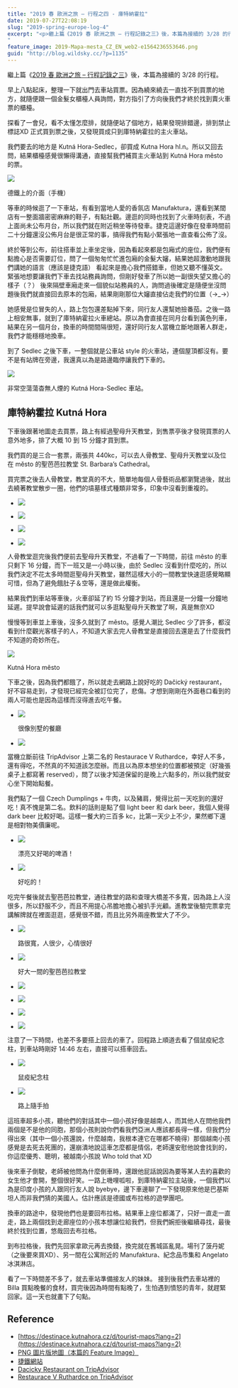 ```yaml
---
title: "2019 春 歐洲之旅 – 行程之四 - 庫特納霍拉"
date: 2019-07-27T22:08:19
slug: "2019-spring-europe-log-4"
excerpt: "<p>繼上篇《2019 春 歐洲之旅 – 行程記錄之三》後，本篇為接續的 3/28 的行程。</p>
"
feature_image: 2019-Mapa-mesta_CZ_EN_web2-e1564236553646.png
guid: "http://blog.wildsky.cc/?p=1135"
---
```

繼上篇《[2019 春 歐洲之旅 – 行程記錄之三](http://blog.wildsky.cc/posts/2019-spring-europe-log-3)》後，本篇為接續的 3/28 的行程。

早上八點起床，整理一下就出門去車站買票。因為繞來繞去一直找不到買票的地方，就隨便跟一個金髮女櫃檯人員詢問，對方指引了方向後我們才終於找到賣火車票的櫃檯。

探看了一會兒，看不太懂怎麼排，就隨便站了個地方，結果發現排錯邊，排到禁止標誌XD 正式買到票之後，又發現買成只到庫特納霍拉的主火車站。

我們要去的地方是 Kutná Hora-Sedlec，卻買成 Kutna Hora hl.n。所以又回去問，結果櫃檯感覺很懶得溝通，直接幫我們補買主火車站到 Kutná Hora město 的票。

![](/images/IMG_8269-e1564235589681.png)

德鐵上的介面（手機）

等車的時候逛了一下車站，有看到當地人愛的香氛店 Manufaktura，還看到某間店有一整面牆密密麻麻的鞋子，有點壯觀。邊逛的同時也找到了火車時刻表，不過上面尚未公布月台，所以我們就在附近稍坐等待發車。捷克這邊好像在發車時間前二十分鐘還沒公佈月台是很正常的事，搞得我們有點小緊張地一直查看公佈了沒。

終於等到公布，前往搭車並上車坐定後，因為看起來都是包廂式的座位，我們便有點擔心是否需要訂位，問了一個匆匆忙忙進包廂的金髮大嬸，結果她超激動地跟我們講她的語言（應該是捷克語） 看起來是擔心我們搭錯車，但她又聽不懂英文。緊張地想要讓我們下車去找站務員詢問，但剛好發車了所以她一副很失望又擔心的樣子（？） 後來隔壁車廂走來一個貌似站務員的人，詢問過後確定是隨便坐沒問題後我們就直接回去原本的包廂，結果剛剛那位大嬸直接佔走我們的位置（→\_→）

她感覺是位冒失的人，路上包包還差點掉下來，同行友人還幫她撿番茄。之後一路上相安無事，就到了庫特納霍拉火車總站。原以為會直接在同月台看到黃色列車，結果在另一個月台，換車的時間間隔很短，還好同行友人當機立斷地跟著人群走，我們才能穩穩地換車。

到了 Sedlec 之後下車，一整個就是公車站 style 的火車站，連個屋頂都沒有。要不是有站牌在旁邊，我還真以為是路邊臨停讓我們下車的。

![](/images/IMG_8344-e1564235608188.jpg)

非常空蕩蕩杳無人煙的 Kutná Hora-Sedlec 車站。

庫特納霍拉 Kutná Hora
----------------

下車後跟著地圖走去買票，路上有經過聖母升天教堂，到售票亭後才發現買票的人意外地多，排了大概 10 到 15 分鐘才買到票。

我們買的是三合一套票，兩張共 440kc，可以去人骨教堂、聖母升天教堂以及位在 město 的聖芭芭拉教堂 St. Barbara’s Cathedral。

買完票之後去人骨教堂，教堂真的不大，簡單地每個人骨藝術品都瀏覽過後，就出去繞著教堂散步一圈，他們的墳墓樣式種類非常多，印象中沒看到重複的。

*   ![](/images/IMG_8339-e1564233071179.jpg)

*   ![](/images/IMG_8337-e1564233105525.jpg)

*   ![](/images/IMG_8338-e1564233121741.jpg)

*   ![](/images/IMG_8342-e1564233191817.jpg)


人骨教堂逛完後我們便前去聖母升天教堂，不過看了一下時間，前往 město 的車只剩下 16 分鐘，而下一班又是一小時以後，由於 Sedlec 沒看到什麼吃的，所以我們決定不花太多時間逛聖母升天教堂，雖然這樣大小的一間教堂快速逛感覺略顯可惜，但為了避免餓肚子＆空等，還是做此權衡。

結果我們到車站等車後，火車卻延了約 15 分鐘才到站，而且還是一分鐘一分鐘地延遲。提早說會延遲的話我們就可以多逛點聖母升天教堂了啊，真是無奈XD

慢慢等到車並上車後，沒多久就到了 město。感覺人潮比 Sedlec 少了許多，都沒看到什麼觀光客樣子的人，不知道大家去完人骨教堂是直接回去還是去了什麼我們不知道的奇妙所在。

![](/images/IMG_8359-e1564235680653.jpg)

Kutná Hora město

下車之後，因為我們都餓了，所以就走去網路上說好吃的 Dačický restaurant，好不容易走到，才發現已經完全被訂位完了，悲傷。才想到剛剛在外面巷口看到的兩人可能也是因為這樣而沒得進去吃午餐。

*   ![](/images/IMG_8368-e1564235706102.jpg)

    很像別墅的餐廳

*   ![](/images/IMG_8369-e1564235715700.jpg)


當機立斷前往 TripAdvisor 上第二名的 Restaurace V Ruthardce，幸好人不多，還有得吃，不然真的不知道該怎麼辦。而且以為原本想坐的位置都被預定（好幾張桌子上都寫著 reserved），問了以後才知道保留的是晚上六點多的，所以我們就安心坐下開始點餐。

我們點了一個 Czech Dumplings + 牛肉，以及豬肩，覺得比前一天吃到的還好吃！真不愧是第二名。飲料的話則是點了個 light beer 和 dark beer，我個人覺得 dark beer 比較好喝。這樣一餐大約三百多 kc，比第一天少上不少，果然鄉下還是相對物美價廉呢。

*   ![](/images/IMG_8370-e1564235740700.jpg)

    漂亮又好喝的啤酒！

*   ![](/images/IMG_8374-e1564235822344.jpg)

    好吃的！


吃完午餐後就去聖芭芭拉教堂，通往教堂的路和查理大橋差不多寬，因為路上人沒很多，所以舒服不少，而且不用提心吊膽地擔心被扒手光顧。進教堂後驗完票拿完講解牌就在裡面逛逛，感覺很不錯，而且比另外兩座教堂大了不少。

*   ![](/images/IMG_8377-e1564235859593.jpg)

    路很寬，人很少，心情很好

*   ![](/images/IMG_8378-e1564235059180.jpg)

    好大一間的聖芭芭拉教堂

*   ![](/images/IMG_8380-e1564235075142.jpg)

*   ![](/images/IMG_8381-e1564235873570.jpg)

*   ![](/images/IMG_8385-e1564235889185.jpg)

*   ![](/images/IMG_8388-e1564235108673.jpg)


注意了一下時間，也差不多要搭上回去的車了。回程路上順道去看了個鼠疫紀念柱，到車站時剛好 14:46 左右，直接可以搭車回去。

*   ![](/images/IMG_8390-1-e1564235459439.jpg)

    鼠疫紀念柱

*   ![](/images/IMG_8389-e1564235909412.jpg)

    路上隨手拍


這班車超多小孩，聽他們的對話其中一個小孩好像是越南人，而其他人在問他我們兩個是不是他的同胞，那個小孩則說你們看我們亞洲人應該都長得一樣，但我們分得出來（其中一個小孩還說，什麼越南，我根本連它在哪都不曉得）那個越南小孩感覺是去死去死團的，還崩潰地說這車怎麼都是情侶，老師還安慰他說會找到的，你這麼優秀、聰明，被越南小孩說 Who told that XD

後來車子倒駛，老師被他問為什麼倒車時，還跟他屁話說因為要等某人去約喜歡的女生他才會開，整個很好笑。一路上嘰哩呱啦，到庫特納霍拉主站後，一個我們以為是印度小孩的人跟同行友人說 byebye，邊下車邊聊了一下發現原來他是巴基斯坦人而非我們猜的美國人。估計應該是德國或布拉格的遊學團吧。

換車的路途中，發現他們也是要回布拉格。結果車上座位都滿了，只好一直走一直走，路上兩個找到走廊座位的小孩本想讓位給我們，但我們婉拒後繼續尋找，最後終於找到位置，悠哉回去布拉格。

到布拉格後，我們先回家拿歐元再去換錢，換完就在舊城區亂晃。場刊了菠丹妮（之後要來買XD）、另一間在公寓附近的 Manufaktura、紀念品市集和 Angelato 冰淇淋店。

看了一下時間差不多了，就去車站準備接友人的妹妹。 接到後我們去車站裡的 Billa 買點晚餐的食材，買完後因為時間有點晚了，生怕遇到憤怒的青年，就趕緊回家。這一天也就畫下了句點。

Reference
---------

*   [https://destinace.kutnahora.cz/d/tourist-maps?lang=2](https://destinace.kutnahora.cz/d/tourist-maps?lang=2)
*   [PNG 圖片版地圖（本篇的 Feature Image）](/images/2019-Mapa-mesta_CZ_EN_web2-e1564236553646.png)
*   [捷鐵網站](https://www.cd.cz/en)
*   [Dacicky Restaurant on TripAdvisor](https://www.tripadvisor.com.tw/Restaurant_Review-g274701-d1027613-Reviews-Dacicky_restaurant-Kutna_Hora_Central_Bohemian_Region_Bohemia.html?m=19905)
*   [Restaurace V Ruthardce on TripAdvisor](https://www.tripadvisor.com.tw/Restaurant_Review-g274701-d2258455-Reviews-Restaurace_V_Ruthardce-Kutna_Hora_Central_Bohemian_Region_Bohemia.html?m=19905)
